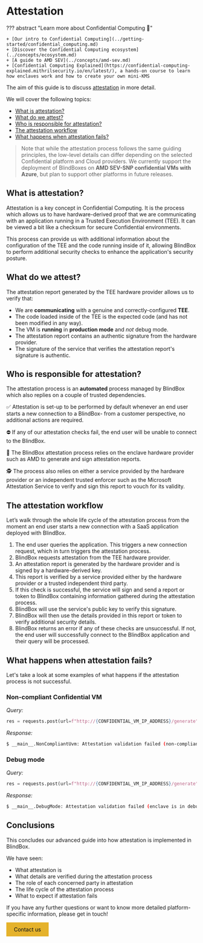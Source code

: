 # Attestation

??? abstract "Learn more about Confidential Computing 📖" 

	+ [Our intro to Confidential Computing](../getting-started/confidential_computing.md)
	+ [Discover the Confidential Computing ecosystem](../concepts/ecosystem.md)
	+ [A guide to AMD SEV](../concepts/amd-sev.md)
	+ [Confidential Computing Explained](https://confidential-computing-explained.mithrilsecurity.io/en/latest/), a hands-on course to learn how enclaves work and how to create your own mini-KMS

The aim of this guide is to discuss [attestation](https://blindbox.mithrilsecurity.io/en/latest/docs/getting-started/confidential_computing/) in more detail. 

We will cover the following topics:
	
+ [What is attestation?](#what-is-attestation)
+ [What do we attest?](#todo-what-do-we-attest)
+ [Who is responsible for attestation?](#who-is-responsible-for-attestation)
+ [The attestation workflow](#todo-the-attestation-workflow)
+ [What happens when attestation fails?](#what-happens-when-attestation-fails)

> Note that while the attestation process follows the same guiding principles, the low-level details can differ depending on the selected Confidential platform and Cloud providers. We currently support the deployment of BlindBoxes on **AMD SEV-SNP confidential VMs with Azure**, but plan to support other platforms in future releases.

## What is attestation?

Attestation is a key concept in Confidential Computing. It is the process which allows us to have hardware-derived proof that we are communicating with an application running in a Trusted Execution Environment (TEE). It can be viewed a bit like a checksum for secure Confidential environments.

This process can provide us with additional information about the configuration of the TEE and the code running inside of it, allowing BlindBox to perform additional security checks to enhance the application's security posture.


## What do we attest? 

The attestation report generated by the TEE hardware provider allows us to verify that:

+ We are **communicating** with a genuine and correctly-configured **TEE**.
+ The code loaded inside of the TEE is the expected code (and has not been modified in any way).
+ The VM is **running** in **production mode** and *not* debug mode.
+ The attestation report contains an authentic signature from the hardware provider.
+ The signature of the service that verifies the attestation report's signature is authentic.

## Who is responsible for attestation?

The attestation process is an **automated** process managed by BlindBox which also replies on a couple of trusted dependencies.

✅ Attestation is set-up to be performed by default whenever an end user starts a new connection to a BlindBox- from a customer perspective, no additional actions are required.

⛔ If any of our attestation checks fail, the end user will be unable to connect to the BlindBox.

📜 The BlindBox attestation process relies on the enclave hardware provider such as AMD to generate and sign attestation reports.

🕵 The process also relies on either a service provided by the hardware provider or an independent trusted enforcer such as the Microsoft Attestation Service to verify and sign this report to vouch for its validity.


## The attestation workflow

Let’s walk through the whole life cycle of the attestation process from the moment an end user starts a new connection with a SaaS application deployed with BlindBox.

1. The end user queries the application. This triggers a new connection request, which in turn triggers the attestation process. 
2. BlindBox requests attestation from the TEE hardware provider.
3. An attestation report is generated by the hardware provider and is signed by a hardware-derived key.
4. This report is verified by a service provided either by the hardware provider or a trusted independent third party.
5. If this check is successful, the service will sign and send a report or token to BlindBox containing information gathered during the attestation process.
6. BlindBox will use the service's public key to verify this signature.
7. BlindBox will then use the details provided in this report or token to verify additional security details.
8. BlindBox returns an error if any of these checks are unsuccessful. If not, the end user will successfully connect to the BlindBox application and their query will be processed.

## What happens when attestation fails?

Let's take a look at some examples of what happens if the attestation process is not successful.

### Non-compliant Confidential VM

*Query:*
```python
res = requests.post(url=f"http://{CONFIDENTIAL_VM_IP_ADDRESS}/generate", json={"input_text": "def print_hello_world():"})
```

*Response:*
```bash
$ __main__.NonCompliantUvm: Attestation validation failed (non-compliant uvm). Exiting.
```

### Debug mode

*Query:*
```python
res = requests.post(url=f"http://{CONFIDENTIAL_VM_IP_ADDRESS}/generate", json={"input_text": "def print_hello_world():"})
```

*Response:*
```bash
$ __main__.DebugMode: Attestation validation failed (enclave is in debug mode). Exiting.
```

## Conclusions

This concludes our advanced guide into how attestation is implemented in BlindBox.

We have seen:

+ What attestation is
+ What details are verified during the attestation process
+ The role of each concerned party in attestation
+ The life cycle of the attestation process
+ What to expect if attestation fails

If you have any further questions or want to know more detailed platform-specific information, please get in touch!

<a href="https://www.mithrilsecurity.io/contact" style="display: inline-block; background-color: #e5b22b; color: #030e1a; padding: 10px 20px; text-decoration: none;">Contact us</a>